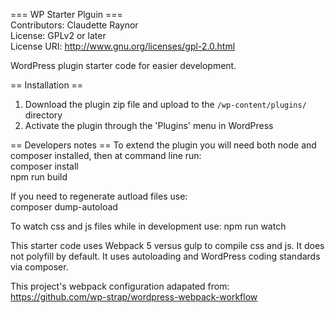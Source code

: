 === WP Starter Plguin === \
Contributors: Claudette Raynor \
License: GPLv2 or later \
License URI: http://www.gnu.org/licenses/gpl-2.0.html

WordPress plugin starter code for easier development.

== Installation ==

1. Download the plugin zip file and upload to the `/wp-content/plugins/` directory
2. Activate the plugin through the 'Plugins' menu in WordPress

== Developers notes ==
To extend the plugin you will need both node and composer installed, then at command line run:\
composer install \
npm run build

If you need to regenerate autload files use:\
composer dump-autoload

To watch css and js files while in development use:
npm run watch

This starter code uses Webpack 5 versus gulp to compile css and js. It does not polyfill by default. It uses autoloading and WordPress coding standards via composer.

This project's webpack configuration adapated from: https://github.com/wp-strap/wordpress-webpack-workflow
